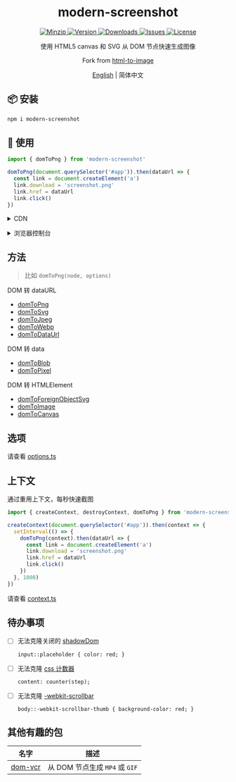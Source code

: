<h1 align="center">modern-screenshot</h1>

<p align="center">
  <a href="https://unpkg.com/modern-screenshot">
    <img src="https://img.shields.io/bundlephobia/minzip/modern-screenshot" alt="Minzip">
  </a>
  <a href="https://www.npmjs.com/package/modern-screenshot">
    <img src="https://img.shields.io/npm/v/modern-screenshot.svg" alt="Version">
  </a>
  <a href="https://www.npmjs.com/package/modern-screenshot">
    <img src="https://img.shields.io/npm/dw/modern-screenshot" alt="Downloads">
  </a>
  <a href="https://github.com/qq15725/modern-screenshot/issues">
    <img src="https://img.shields.io/github/issues/qq15725/modern-screenshot" alt="Issues">
  </a>
  <a href="https://github.com/qq15725/modern-screenshot/blob/master/LICENSE">
    <img src="https://img.shields.io/npm/l/modern-screenshot.svg" alt="License">
  </a>
</p>

<p align="center">使用 HTML5 canvas 和 SVG 从 DOM 节点快速生成图像</p>

<p align="center">Fork from <a href="https://github.com/bubkoo/html-to-image">html-to-image</a></p>

<p align="center"><a href="README.md">English</a> | 简体中文</p>

## 📦 安装

```sh
npm i modern-screenshot
```

## 🦄 使用

```ts
import { domToPng } from 'modern-screenshot'

domToPng(document.querySelector('#app')).then(dataUrl => {
  const link = document.createElement('a')
  link.download = 'screenshot.png'
  link.href = dataUrl
  link.click()
})
```

<details>
<summary>CDN</summary><br>

```html
<script src="https://unpkg.com/modern-screenshot"></script>
<script>
  modernScreenshot.domToPng(document.querySelector('body')).then(dataUrl => {
    const link = document.createElement('a')
    link.download = 'screenshot.png'
    link.href = dataUrl
    link.click()
  })
</script>
```

<br></details>

<details>
<summary>浏览器控制台</summary><br>

> ⚠️ 由于 CORS 部分嵌入将失败

  ```js
  const script = document.createElement('script')
  script.src = "https://unpkg.com/modern-screenshot"
  document.getElementsByTagName('head')[0].appendChild(script)

  script.onload = () => {
    modernScreenshot
      .domToImage(document.querySelector('body'), {
        debug: true,
        progress: (current, total) => {
          console.log(`${ current }/${ total }`)
        }
      })
      .then(img => {
        const width = 600
        const height = img.height * (width / img.width)
        console.log('%c ', [
          `padding: 0 ${ width / 2 }px;`,
          `line-height: ${ height }px;`,
          `background-image: url('${ img.src }');`,
          `background-size: 100% 100%;`,
        ].join(''))
      })
  }
  ```

<br></details>

## 方法

> 比如 `domToPng(node, options)`

DOM 转 dataURL

- [domToPng](src/converts/dom-to-png.ts)
- [domToSvg](src/converts/dom-to-svg.ts)
- [domToJpeg](src/converts/dom-to-jpeg.ts)
- [domToWebp](src/converts/dom-to-webp.ts)
- [domToDataUrl](src/converts/dom-to-data-url.ts)

DOM 转 data

- [domToBlob](src/converts/dom-to-blob.ts)
- [domToPixel](src/converts/dom-to-pixel.ts)

DOM 转 HTMLElement

- [domToForeignObjectSvg](src/converts/dom-to-foreign-object-svg.ts)
- [domToImage](src/converts/dom-to-image.ts)
- [domToCanvas](src/converts/dom-to-canvas.ts)

## 选项

请查看 [options.ts](src/options.ts)

## 上下文

通过重用上下文，每秒快速截图

```ts
import { createContext, destroyContext, domToPng } from 'modern-screenshot'

createContext(document.querySelector('#app')).then(context => {
  setInterval(() => {
    domToPng(context).then(dataUrl => {
      const link = document.createElement('a')
      link.download = 'screenshot.png'
      link.href = dataUrl
      link.click()
    })
  }, 1000)
})
```

请查看 [context.ts](src/context.ts)

## 待办事项

- [ ] 无法克隆关闭的 [shadowDom](https://developer.mozilla.org/en-US/docs/Web/Web_Components/Using_shadow_DOM)

  `input::placeholder { color: red; }`

- [ ] 无法克隆 [css 计数器](https://developer.mozilla.org/en-US/docs/Web/CSS/CSS_Counter_Styles/Using_CSS_counters)

  `content: counter(step);`

- [ ] 无法克隆 [-webkit-scrollbar](https://developer.mozilla.org/en-US/docs/Web/CSS/::-webkit-scrollbar)

  `body::-webkit-scrollbar-thumb { background-color: red; }`

## 其他有趣的包

| 名字       | 描述                     |
|----------|------------------------|
| [dom-vcr] | 从 DOM 节点生成 `MP4` 或 `GIF` |

[dom-vcr]: https://github.com/qq15725/dom-vcr
